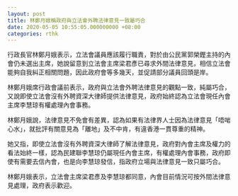 ```yaml
---
layout: post
title: 林鄭月娥稱政府與立法會外聘法律意見一致屬巧合
date: 2020-05-05 10:55:05.000000000 +08:00
categories: rthk
---
```


行政長官林鄭月娥表示，立法會議員應該履行職責，對於由公民黨郭榮鏗主持的內會仍未選出主席，她說留意到立法會主席梁君彥已尋求外間法律意見，相信立法會能夠自我糾正相關問題，因此政府會等多幾天，並促請部分議員回頭是岸。

林鄭月娥席行政會議前表示，政府與立法會外聘法律意見的觀點一致，純屬巧合，又說即使立法會沒有外聘資深大律師提供法律意見，政府始終認為立法會現任內會主席李慧琼有權處理內會事務。

林鄭月娥說，法律意見不免會有差異，認為如果有法律界人士因為法律意見「唔啱心水」，就批評有關意見為「離地」及不中肯，有違香港一貫尊重的精神。

她又指，即使立法會沒有外聘資深大律師了解法律意見，政府對內會主席及權力的看法始終一樣，認為民建聯李慧琼仍屬現任內會主席，有權處理內會事務，政府即使有需要去信內會，也是向李慧琼發信，指政府立場與法律意見一致只屬巧合。

林鄭月娥表示，立法會主席梁君彥及李慧琼都同意，內會目前情況可按外間法律意見處理，政府表示歡迎。
